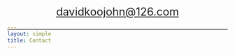 ```yaml
---
layout: simple
title: Contact
---
```


<style>
	h1 {
		font-size: 30px;
	}

	/* Fix this for real instead of in every place */
	h1 {
		margin-top: -200px;
		margin-bottom: 20px;
	}

	#email {
		text-align: center;
		font-size: 25px;
	}
</style>

# Contact

---

<p id="email">
	<a href="mailto:davidkoojohn@126.com" title="Send me a message">davidkoojohn@126.com</a>
</p>

---
